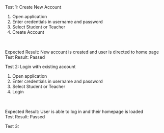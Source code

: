 Test 1: Create New Account
<br>
1) Open application
2) Enter credentials in username and password
3) Select Student or Teacher
4) Create Account
<br>
<br>
Expected Result: New account is created and user is directed to home page
<br>
Test Result: Passed
<br>

Test 2: Login with existing account
<br>
1) Open application
2) Enter credentials in username and password
3) Select Student or Teacher
4) Login
<br>
<br>
Expected Result: User is able to log in and their homepage is loaded
<br>
Test Result: Passed
<br>

Test 3: